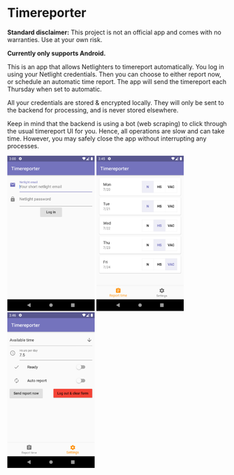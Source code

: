 # Timereporter

**Standard disclaimer:**
This project is not an official app and comes with no warranties. Use at your own risk.

**Currently only supports Android.**


This is an app that allows Netlighters to timereport automatically. You log in using your Netlight credentials. Then you can choose to either report now, or schedule an automatic time report. The app will send the timereport each Thursday when set to automatic.


All your credentials are stored & encrypted locally. They will only be sent to the backend for processing, and is never stored elsewhere. 

Keep in mind that the backend is using a bot (web scraping) to click through the usual timereport UI for you. Hence, all operations are slow and can take time. However, you may safely close the app without interrupting any processes. 


<img src="screenshots/login.png" width="200">
<img src="screenshots/reportTime.png" width="200">
<img src="screenshots/settings.png" width="200">






